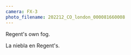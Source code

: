 ```yaml
---
camera: FX-3
photo_filename: 202212_CO_london_000081660008
---
```


Regent's own fog.

La niebla en Regent's.